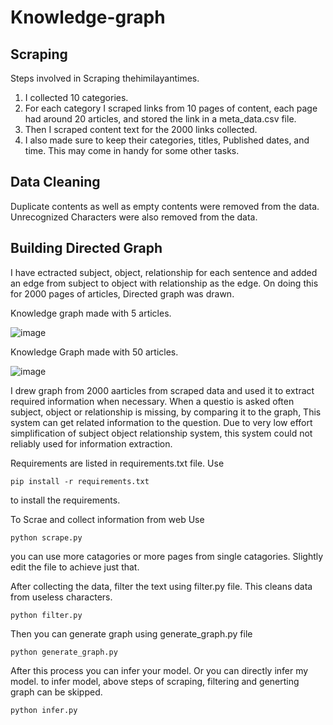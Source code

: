 # Knowledge-graph

## Scraping

Steps involved in Scraping thehimilayantimes.

1. I collected 10 categories.
2. For each category I scraped links from 10 pages of content, each page had around 20 articles, and stored the link in a meta_data.csv file.
3. Then I scraped content text for the 2000 links collected.
4. I also made sure to keep their categories, titles, Published dates, and time. This may come in handy for some other tasks.

## Data Cleaning

Duplicate contents as well as empty contents were removed from the data. Unrecognized Characters were also removed from the data.

## Building Directed Graph

I have ectracted subject, object, relationship for each sentence and added an edge from subject to object with relationship as the edge. On doing this for 2000 pages of articles, Directed graph was drawn.

Knowledge graph made with 5 articles.

![image](https://github.com/AnjaanKhadka/Knowlege-graph/assets/43941329/af335b9d-f96e-4a3a-9e81-6ef656cbfd77)

Knowledge Graph made with 50 articles.

![image](https://github.com/AnjaanKhadka/Knowlege-graph/assets/43941329/aad4aa4d-763c-4d3f-a82e-7f11c9b5cd1c)

I drew graph from 2000 aarticles from scraped data and used it to extract required information when necessary. When a questio is asked often subject, object or relationship is missing, by comparing it to the graph, This system can get related information to the question. Due to very low effort simplification of subject object relationship system, this system could not reliably used for information extraction.

Requirements are listed in requirements.txt file. Use

    pip install -r requirements.txt 

to install the requirements.

To Scrae and collect information from web Use

    python scrape.py

you can use more catagories or more pages from single catagories. Slightly edit the file to achieve just that.

After collecting the data, filter the text using filter.py file. This cleans data from useless characters.

    python filter.py

Then you can generate graph using generate_graph.py file

    python generate_graph.py

After this process you can infer your model. Or you can directly infer my model. to infer model, above steps of scraping, filtering and generting graph can be skipped.

    python infer.py
